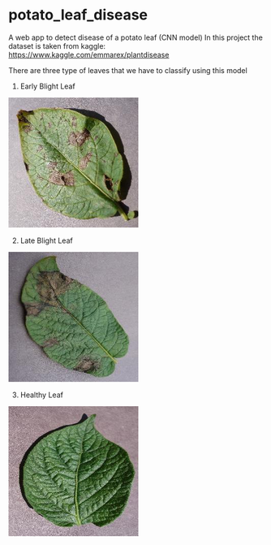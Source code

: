 # potato_leaf_disease
A web app to detect disease of a potato leaf (CNN model)
In this project the dataset is taken from kaggle: https://www.kaggle.com/emmarex/plantdisease

There are three type of leaves that we have to classify using this model
1.	Early Blight Leaf

![alt text](static/img/early.JPG)


2.	Late Blight Leaf
 
![alt text](static/img/late.JPG)
 
 
3.  Healthy Leaf


![alt text](static/img/healthy.JPG)
